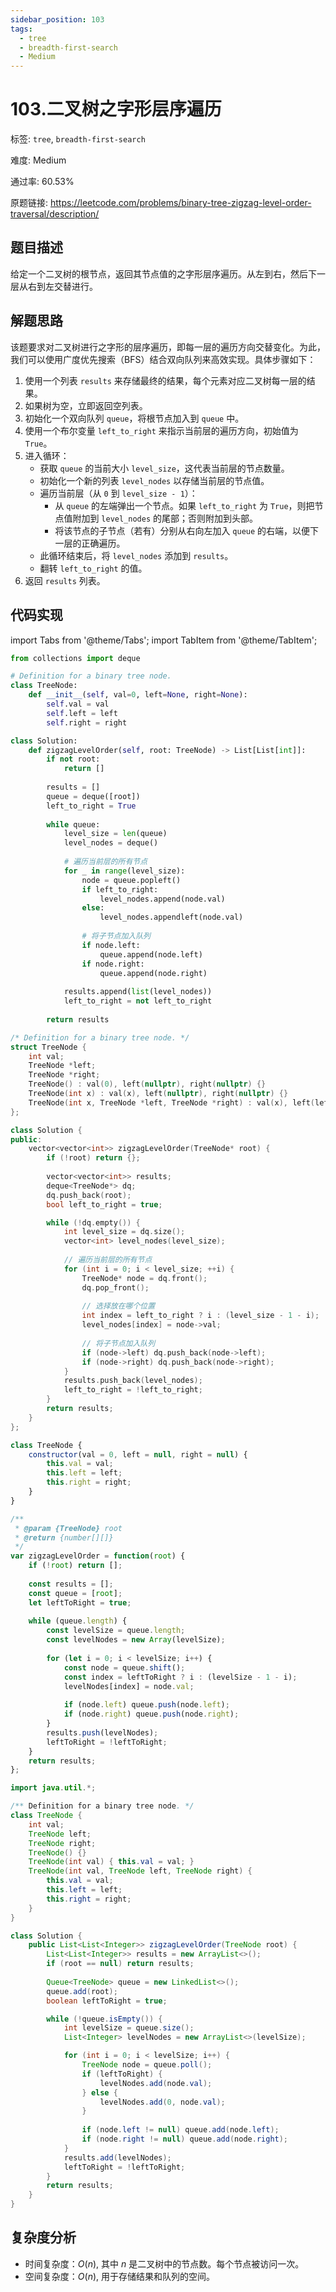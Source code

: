 ```yaml
---
sidebar_position: 103
tags:
  - tree
  - breadth-first-search
  - Medium
---
```


# 103.二叉树之字形层序遍历

标签: `tree`, `breadth-first-search`

难度: Medium

通过率: 60.53%

原题链接: https://leetcode.com/problems/binary-tree-zigzag-level-order-traversal/description/

## 题目描述
给定一个二叉树的根节点，返回其节点值的之字形层序遍历。从左到右，然后下一层从右到左交替进行。

## 解题思路
该题要求对二叉树进行之字形的层序遍历，即每一层的遍历方向交替变化。为此，我们可以使用广度优先搜索（BFS）结合双向队列来高效实现。具体步骤如下：

1. 使用一个列表 `results` 来存储最终的结果，每个元素对应二叉树每一层的结果。
2. 如果树为空，立即返回空列表。
3. 初始化一个双向队列 `queue`，将根节点加入到 `queue` 中。
4. 使用一个布尔变量 `left_to_right` 来指示当前层的遍历方向，初始值为 `True`。
5. 进入循环：
    - 获取 `queue` 的当前大小 `level_size`，这代表当前层的节点数量。
    - 初始化一个新的列表 `level_nodes` 以存储当前层的节点值。
    - 遍历当前层（从 `0` 到 `level_size - 1`）：
      - 从 `queue` 的左端弹出一个节点。如果 `left_to_right` 为 `True`，则把节点值附加到 `level_nodes` 的尾部；否则附加到头部。
      - 将该节点的子节点（若有）分别从右向左加入 `queue` 的右端，以便下一层的正确遍历。
    - 此循环结束后，将 `level_nodes` 添加到 `results`。
    - 翻转 `left_to_right` 的值。
6. 返回 `results` 列表。

## 代码实现
import Tabs from '@theme/Tabs';
import TabItem from '@theme/TabItem';

<Tabs>
<TabItem value="python" label="Python">

```python
from collections import deque

# Definition for a binary tree node.
class TreeNode:
    def __init__(self, val=0, left=None, right=None):
        self.val = val
        self.left = left
        self.right = right

class Solution:
    def zigzagLevelOrder(self, root: TreeNode) -> List[List[int]]:
        if not root:
            return []
        
        results = []
        queue = deque([root])
        left_to_right = True
        
        while queue:
            level_size = len(queue)
            level_nodes = deque()
            
            # 遍历当前层的所有节点
            for _ in range(level_size):
                node = queue.popleft()
                if left_to_right:
                    level_nodes.append(node.val)
                else:
                    level_nodes.appendleft(node.val)
                
                # 将子节点加入队列
                if node.left:
                    queue.append(node.left)
                if node.right:
                    queue.append(node.right)
            
            results.append(list(level_nodes))
            left_to_right = not left_to_right
        
        return results
```

</TabItem>
<TabItem value="cpp" label="C++">

```cpp
/* Definition for a binary tree node. */
struct TreeNode {
    int val;
    TreeNode *left;
    TreeNode *right;
    TreeNode() : val(0), left(nullptr), right(nullptr) {}
    TreeNode(int x) : val(x), left(nullptr), right(nullptr) {}
    TreeNode(int x, TreeNode *left, TreeNode *right) : val(x), left(left), right(right) {}
};

class Solution {
public:
    vector<vector<int>> zigzagLevelOrder(TreeNode* root) {
        if (!root) return {};
        
        vector<vector<int>> results;
        deque<TreeNode*> dq;
        dq.push_back(root);
        bool left_to_right = true;

        while (!dq.empty()) {
            int level_size = dq.size();
            vector<int> level_nodes(level_size);
            
            // 遍历当前层的所有节点
            for (int i = 0; i < level_size; ++i) {
                TreeNode* node = dq.front();
                dq.pop_front();
                
                // 选择放在哪个位置
                int index = left_to_right ? i : (level_size - 1 - i);
                level_nodes[index] = node->val;
                
                // 将子节点加入队列
                if (node->left) dq.push_back(node->left);
                if (node->right) dq.push_back(node->right);
            }
            results.push_back(level_nodes);
            left_to_right = !left_to_right;
        }
        return results;
    }
};
```

</TabItem>
<TabItem value="javascript" label="JavaScript">

```javascript
class TreeNode {
    constructor(val = 0, left = null, right = null) {
        this.val = val;
        this.left = left;
        this.right = right;
    }
}

/**
 * @param {TreeNode} root
 * @return {number[][]}
 */
var zigzagLevelOrder = function(root) {
    if (!root) return [];
    
    const results = [];
    const queue = [root];
    let leftToRight = true;
    
    while (queue.length) {
        const levelSize = queue.length;
        const levelNodes = new Array(levelSize);
        
        for (let i = 0; i < levelSize; i++) {
            const node = queue.shift();
            const index = leftToRight ? i : (levelSize - 1 - i);
            levelNodes[index] = node.val;
            
            if (node.left) queue.push(node.left);
            if (node.right) queue.push(node.right);
        }
        results.push(levelNodes);
        leftToRight = !leftToRight;
    }
    return results;
};
```

</TabItem>
<TabItem value="java" label="Java">

```java
import java.util.*;

/** Definition for a binary tree node. */
class TreeNode {
    int val;
    TreeNode left;
    TreeNode right;
    TreeNode() {}
    TreeNode(int val) { this.val = val; }
    TreeNode(int val, TreeNode left, TreeNode right) {
        this.val = val;
        this.left = left;
        this.right = right;
    }
}

class Solution {
    public List<List<Integer>> zigzagLevelOrder(TreeNode root) {
        List<List<Integer>> results = new ArrayList<>();
        if (root == null) return results;
        
        Queue<TreeNode> queue = new LinkedList<>();
        queue.add(root);
        boolean leftToRight = true;

        while (!queue.isEmpty()) {
            int levelSize = queue.size();
            List<Integer> levelNodes = new ArrayList<>(levelSize);

            for (int i = 0; i < levelSize; i++) {
                TreeNode node = queue.poll();
                if (leftToRight) {
                    levelNodes.add(node.val);
                } else {
                    levelNodes.add(0, node.val);
                }
                
                if (node.left != null) queue.add(node.left);
                if (node.right != null) queue.add(node.right);
            }
            results.add(levelNodes);
            leftToRight = !leftToRight;
        }
        return results;
    }
}
```

</TabItem>
</Tabs>

## 复杂度分析
- 时间复杂度：$O(n)$, 其中 $n$ 是二叉树中的节点数。每个节点被访问一次。
- 空间复杂度：$O(n)$, 用于存储结果和队列的空间。
